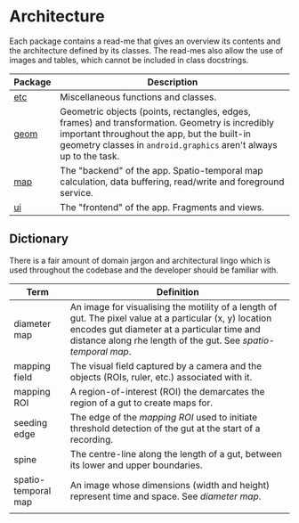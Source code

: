 # Architecture

Each package contains a read-me that gives an overview its contents and the architecture defined by
its classes. The read-mes also allow the use of images and tables, which cannot be included in class
docstrings.

| Package      | Description                                                                                                                                                                                                          |
|--------------|----------------------------------------------------------------------------------------------------------------------------------------------------------------------------------------------------------------------|
| [etc](etc)   | Miscellaneous functions and classes.                                                                                                                                                                                 |
| [geom](geom) | Geometric objects (points, rectangles, edges, frames) and transformation. Geometry is incredibly important throughout the app, but the built-in geometry classes in `android.graphics` aren't always up to the task. |
| [map](map)   | The "backend" of the app. Spatio-temporal map calculation, data buffering, read/write and foreground service.                                                                                                        |
| [ui](ui)     | The "frontend" of the app. Fragments and views.                                                                                                                                                                      |


## Dictionary

There is a fair amount of domain jargon and architectural lingo which is used throughout the codebase and the
developer should be familiar with.

| Term                | Definition                                                                                                                                                                                                               |
|---------------------|--------------------------------------------------------------------------------------------------------------------------------------------------------------------------------------------------------------------------|
| diameter map        | An image for visualising the motility of a length of gut. The pixel value at a particular (x, y) location encodes gut diameter at a particular time and distance along rhe length of the gut. See *spatio-temporal map*. |
| mapping field       | The visual field captured by a camera and the objects (ROIs, ruler, etc.) associated with it.                                                                                                                            |
| mapping ROI         | A region-of-interest (ROI) the demarcates the region of a gut to create maps for.                                                                                                                                        |
| seeding edge        | The edge of the *mapping ROI* used to initiate threshold detection of the gut at the start of a recording.                                                                                                               |
| spine               | The centre-line along the length of a gut, between its lower and upper boundaries.                                                                                                                                       |
| spatio-temporal map | An image whose dimensions (width and height) represent time and space. See *diameter map*.                                                                                                                               |
|                     |                                                                                                                                                                                                                          |

